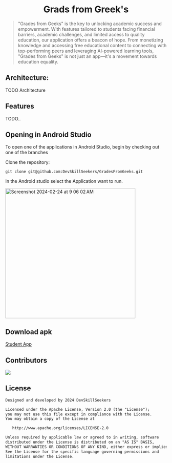 <h1 align="center">Grads from Greek's</h1>

> "Grades from Geeks" is the key to unlocking academic success and empowerment. With features tailored to students facing financial barriers, academic challenges, and limited access to quality education, our application offers a beacon of hope. From monetizing knowledge and accessing free educational content to connecting with top-performing peers and leveraging AI-powered learning tools, "Grades from Geeks" is not just an app—it's a movement towards education equality. 


## Architecture:
TODO Architecture

## Features
TODO..

## Opening in Android Studio

To open one of the applications in Android Studio, begin by checking out one of the branches

Clone the repository:
```
git clone git@github.com:DevSkillSeekers/GradesFromGeeks.git
```
In the Android studio select the Application want to run.  

<img width="406" alt="Screenshot 2024-02-24 at 9 06 02 AM" src="https://github.com/DevSkillSeekers/GradesFromGeeks/assets/34461597/ac305b4c-0679-41de-9028-656c555d9040">

## Download apk
[Student App](https://github.com/DevSkillSeekers/GradesFromGeeks/releases/tag/v1.0.0)

## Contributors
<a href="https://github.com/DevSkillSeekers/GradesFromGeeks/graphs/contributors">
  <img src="https://contrib.rocks/image?repo=DevSkillSeekers/GradesFromGeeks" />
</a>

## License

```xml
Designed and developed by 2024 DevSkillSeekers

Licensed under the Apache License, Version 2.0 (the "License");
you may not use this file except in compliance with the License.
You may obtain a copy of the License at

   http://www.apache.org/licenses/LICENSE-2.0

Unless required by applicable law or agreed to in writing, software
distributed under the License is distributed on an "AS IS" BASIS,
WITHOUT WARRANTIES OR CONDITIONS OF ANY KIND, either express or implied.
See the License for the specific language governing permissions and
limitations under the License.
```
